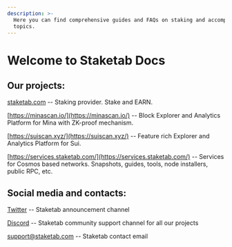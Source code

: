 ```yaml
---
description: >-
  Here you can find comprehensive guides and FAQs on staking and accompanying
  topics.
---
```


# Welcome to Staketab Docs

## Our projects:

[staketab.com](https://staketab.com/) -- Staking provider. Stake and EARN.

[https://minascan.io/](https://minascan.io/) -- Block Explorer and Analytics Platform for Mina with ZK-proof mechanism.

[https://suiscan.xyz/](https://suiscan.xyz/) -- Feature rich Explorer and Analytics Platform for Sui.

[https://services.staketab.com/](https://services.staketab.com/) -- Services for Cosmos based networks. Snapshots, guides, tools, node installers, public RPC, etc.

## Social media and contacts:

[Twitter](https://twitter.com/staketab) -- Staketab announcement channel

[Discord](https://discord.com/invite/6QUayW3ykD) -- Staketab community support channel for all our projects

support@staketab.com -- Staketab contact email
